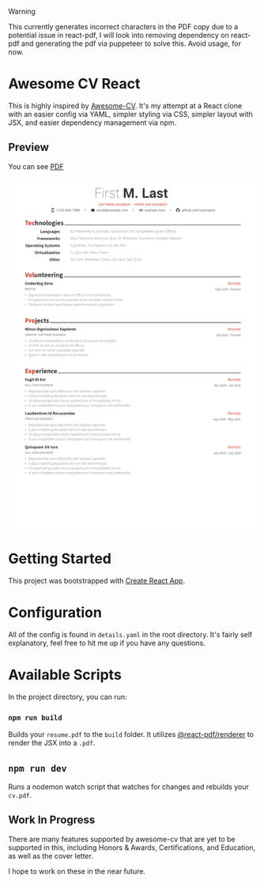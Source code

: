 > [!WARNING]
> This currently generates incorrect characters in the PDF copy due to a potential issue in react-pdf, I will look into removing dependency on react-pdf and generating the pdf via puppeteer to solve this. Avoid usage, for now.
# Awesome CV React

This is highly inspired by [Awesome-CV](https://github.com/posquit0/Awesome-CV). It's my attempt at a React clone with an easier config via YAML, simpler styling via CSS, simpler layout with JSX, and easier dependency management via npm.

## Preview

You can see [PDF](preview/resume.pdf)

[![Résumé](preview/resume_page_1.png)](preview/resume.pdf)

# Getting Started

This project was bootstrapped with [Create React App](https://github.com/facebook/create-react-app).


# Configuration

All of the config is found in `details.yaml` in the root directory. It's fairly self explanatory, feel free to hit me up if you have any questions.

# Available Scripts

In the project directory, you can run:

### `npm run build`

Builds your `resume.pdf` to the `build` folder. It utilizes [@react-pdf/renderer](https://github.com/diegomura/react-pdf) to render the JSX into a `.pdf`.

## `npm run dev`

Runs a nodemon watch script that watches for changes and rebuilds your `cv.pdf`.

## Work In Progress

There are many features supported by awesome-cv that are yet to be supported in this, including Honors & Awards, Certifications, and Education, as well as the cover letter.

I hope to work on these in the near future.
